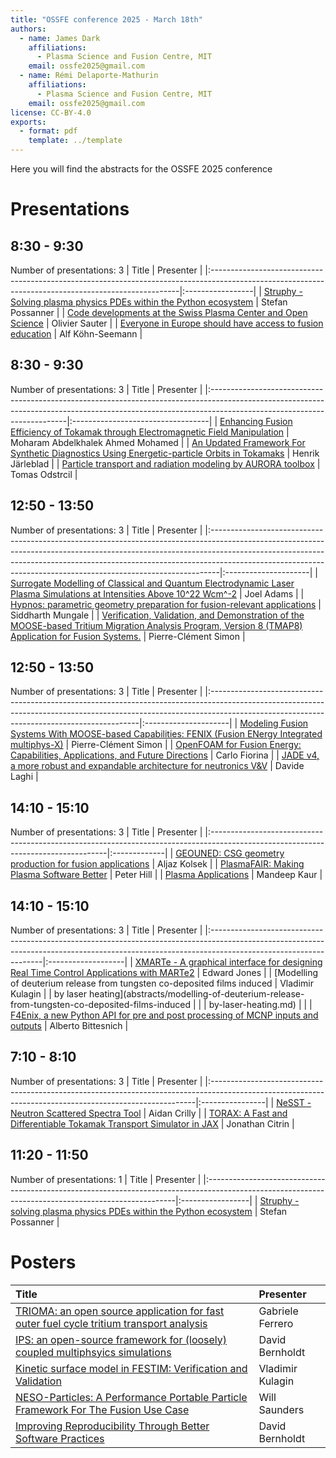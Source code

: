 ```yaml
---
title: "OSSFE conference 2025 - March 18th"
authors:
  - name: James Dark
    affiliations:
      - Plasma Science and Fusion Centre, MIT
    email: ossfe2025@gmail.com
  - name: Rémi Delaporte-Mathurin
    affiliations:
      - Plasma Science and Fusion Centre, MIT
    email: ossfe2025@gmail.com
license: CC-BY-4.0
exports:
  - format: pdf
    template: ../template
---
```


Here you will find the abstracts for the OSSFE 2025 conference

# Presentations
## 8:30 - 9:30
Number of presentations: 3
| Title                                                                                                                                               | Presenter        |
|:----------------------------------------------------------------------------------------------------------------------------------------------------|:-----------------|
| [Struphy - Solving plasma physics PDEs within the Python ecosystem](abstracts/struphy---solving-plasma-physics-pdes-within-the-python-ecosystem.md) | Stefan Possanner |
| [Code developments at the Swiss Plasma Center and Open Science](abstracts/code-developments-at-the-swiss-plasma-center-and-open-science.md)         | Olivier Sauter   |
| [Everyone in Europe should have access to fusion education](abstracts/everyone-in-europe-should-have-access-to-fusion-education.md)                 | Alf Köhn-Seemann |


## 8:30 - 9:30
Number of presentations: 3
| Title                                                                                                                                                                                                 | Presenter                         |
|:------------------------------------------------------------------------------------------------------------------------------------------------------------------------------------------------------|:----------------------------------|
| [Enhancing Fusion Efficiency of Tokamak through Electromagnetic Field Manipulation](abstracts/enhancing-fusion-efficiency-of-tokamak-through-electromagnetic-field-manipulation.md)                   | Moharam Abdelkhalek Ahmed Mohamed |
| [An Updated Framework For Synthetic Diagnostics Using Energetic-particle Orbits in Tokamaks](abstracts/an-updated-framework-for-synthetic-diagnostics-using-energetic-particle-orbits-in-tokamaks.md) | Henrik Järleblad                  |
| [Particle transport and radiation modeling by AURORA toolbox](abstracts/particle-transport-and-radiation-modeling-by-aurora-toolbox.md)                                                               | Tomas Odstrcil                    |


## 12:50 - 13:50
Number of presentations: 3
| Title                                                                                                                                                                                                                                                                                                                     | Presenter            |
|:--------------------------------------------------------------------------------------------------------------------------------------------------------------------------------------------------------------------------------------------------------------------------------------------------------------------------|:---------------------|
| [Surrogate Modelling of Classical and Quantum Electrodynamic Laser Plasma Simulations at Intensities Above 10^22 Wcm^-2](abstracts/surrogate-modelling-of-classical-and-quantum-electrodynamic-laser-plasma-simulations-at-intensities-above-10^22-wcm^-2.md)                                                             | Joel Adams           |
| [Hypnos: parametric geometry preparation for fusion-relevant applications](abstracts/hypnos:-parametric-geometry-preparation-for-fusion-relevant-applications.md)                                                                                                                                                         | Siddharth Mungale    |
| [Verification, Validation, and Demonstration of the MOOSE-based Tritium Migration Analysis Program, Version 8 (TMAP8) Application for Fusion Systems.](abstracts/verification,-validation,-and-demonstration-of-the-moose-based-tritium-migration-analysis-program,-version-8-(tmap8)-application-for-fusion-systems..md) | Pierre-Clément Simon |


## 12:50 - 13:50
Number of presentations: 3
| Title                                                                                                                                                                                                                   | Presenter            |
|:------------------------------------------------------------------------------------------------------------------------------------------------------------------------------------------------------------------------|:---------------------|
| [Modeling Fusion Systems With MOOSE-based Capabilities: FENIX (Fusion ENergy Integrated multiphys-X)](abstracts/modeling-fusion-systems-with-moose-based-capabilities:-fenix-(fusion-energy-integrated-multiphys-x).md) | Pierre-Clément Simon |
| [OpenFOAM for Fusion Energy: Capabilities, Applications, and Future Directions](abstracts/openfoam-for-fusion-energy:-capabilities,-applications,-and-future-directions.md)                                             | Carlo Fiorina        |
| [JADE v4, a more robust and expandable architecture for neutronics V&V](abstracts/jade-v4,-a-more-robust-and-expandable-architecture-for-neutronics-v&v.md)                                                             | Davide Laghi         |


## 14:10 - 15:10
Number of presentations: 3
| Title                                                                                                                             | Presenter    |
|:----------------------------------------------------------------------------------------------------------------------------------|:-------------|
| [GEOUNED: CSG geometry production for fusion applications](abstracts/geouned:-csg-geometry-production-for-fusion-applications.md) | Aljaz Kolsek |
| [PlasmaFAIR: Making Plasma Software Better](abstracts/plasmafair:-making-plasma-software-better.md)                               | Peter Hill   |
| [Plasma Applications](abstracts/plasma-applications.md)                                                                           | Mandeep Kaur |


## 14:10 - 15:10
Number of presentations: 3
| Title                                                                                                                                                                                           | Presenter          |
|:------------------------------------------------------------------------------------------------------------------------------------------------------------------------------------------------|:-------------------|
| [XMARTe - A graphical interface for designing Real Time Control Applications with MARTe2](abstracts/xmarte---a-graphical-interface-for-designing-real-time-control-applications-with-marte2.md) | Edward Jones       |
| [Modelling of deuterium release from tungsten co-deposited films induced                                                                                                                        | Vladimir Kulagin   |
| by laser heating](abstracts/modelling-of-deuterium-release-from-tungsten-co-deposited-films-induced                                                                                             |                    |
| by-laser-heating.md)                                                                                                                                                                            |                    |
| [F4Enix, a new Python API for pre and post processing of MCNP inputs and outputs](abstracts/f4enix,-a-new-python-api-for-pre-and-post-processing-of-mcnp-inputs-and-outputs.md)                 | Alberto Bittesnich |


## 7:10 - 8:10
Number of presentations: 3
| Title                                                                                                                                                   | Presenter       |
|:--------------------------------------------------------------------------------------------------------------------------------------------------------|:----------------|
| [NeSST - Neutron Scattered Spectra Tool](abstracts/nesst---neutron-scattered-spectra-tool.md)                                                           | Aidan Crilly    |
| [TORAX: A Fast and Differentiable Tokamak Transport Simulator in JAX](abstracts/torax:-a-fast-and-differentiable-tokamak-transport-simulator-in-jax.md) | Jonathan Citrin |


## 11:20 - 11:50
Number of presentations: 1
| Title                                                                                                                                               | Presenter        |
|:----------------------------------------------------------------------------------------------------------------------------------------------------|:-----------------|
| [Struphy - solving plasma physics PDEs within the Python ecosystem](abstracts/struphy---solving-plasma-physics-pdes-within-the-python-ecosystem.md) | Stefan Possanner |


# Posters
| Title                                                                                                                                                                                           | Presenter        |
|:------------------------------------------------------------------------------------------------------------------------------------------------------------------------------------------------|:-----------------|
| [TRIOMA: an open source application for fast outer fuel cycle tritium transport analysis](abstracts/trioma:-an-open-source-application-for-fast-outer-fuel-cycle-tritium-transport-analysis.md) | Gabriele Ferrero |
| [IPS: an open-source framework for (loosely) coupled multiphsyics simulations](abstracts/ips:-an-open-source-framework-for-(loosely)-coupled-multiphsyics-simulations.md)                       | David Bernholdt  |
| [Kinetic surface model in FESTIM: Verification and Validation](abstracts/kinetic-surface-model-in-festim:-verification-and-validation.md)                                                       | Vladimir Kulagin |
| [NESO-Particles: A Performance Portable Particle Framework For The Fusion Use Case](abstracts/neso-particles:-a-performance-portable-particle-framework-for-the-fusion-use-case.md)             | Will Saunders    |
| [Improving Reproducibility Through Better Software Practices](abstracts/improving-reproducibility-through-better-software-practices.md)                                                         | David Bernholdt  |
